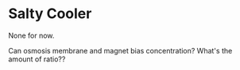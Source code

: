 # Salty Cooler
None for now.

Can osmosis membrane and magnet bias concentration? What's the amount of ratio??
